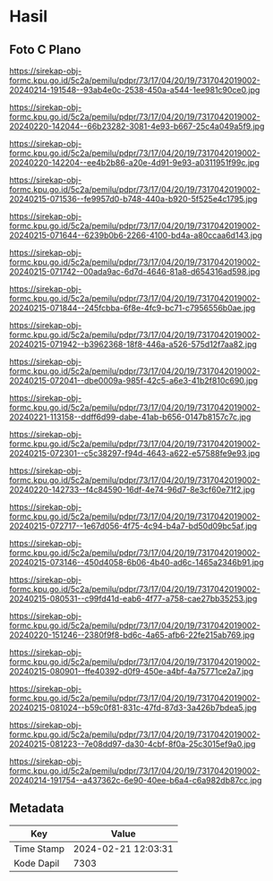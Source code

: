 # Hasil

## Foto C Plano

https://sirekap-obj-formc.kpu.go.id/5c2a/pemilu/pdpr/73/17/04/20/19/7317042019002-20240214-191548--93ab4e0c-2538-450a-a544-1ee981c90ce0.jpg

https://sirekap-obj-formc.kpu.go.id/5c2a/pemilu/pdpr/73/17/04/20/19/7317042019002-20240220-142044--66b23282-3081-4e93-b667-25c4a049a5f9.jpg

https://sirekap-obj-formc.kpu.go.id/5c2a/pemilu/pdpr/73/17/04/20/19/7317042019002-20240220-142204--ee4b2b86-a20e-4d91-9e93-a0311951f99c.jpg

https://sirekap-obj-formc.kpu.go.id/5c2a/pemilu/pdpr/73/17/04/20/19/7317042019002-20240215-071536--fe9957d0-b748-440a-b920-5f525e4c1795.jpg

https://sirekap-obj-formc.kpu.go.id/5c2a/pemilu/pdpr/73/17/04/20/19/7317042019002-20240215-071644--6239b0b6-2266-4100-bd4a-a80ccaa6d143.jpg

https://sirekap-obj-formc.kpu.go.id/5c2a/pemilu/pdpr/73/17/04/20/19/7317042019002-20240215-071742--00ada9ac-6d7d-4646-81a8-d654316ad598.jpg

https://sirekap-obj-formc.kpu.go.id/5c2a/pemilu/pdpr/73/17/04/20/19/7317042019002-20240215-071844--245fcbba-6f8e-4fc9-bc71-c7956556b0ae.jpg

https://sirekap-obj-formc.kpu.go.id/5c2a/pemilu/pdpr/73/17/04/20/19/7317042019002-20240215-071942--b3962368-18f8-446a-a526-575d12f7aa82.jpg

https://sirekap-obj-formc.kpu.go.id/5c2a/pemilu/pdpr/73/17/04/20/19/7317042019002-20240215-072041--dbe0009a-985f-42c5-a6e3-41b2f810c690.jpg

https://sirekap-obj-formc.kpu.go.id/5c2a/pemilu/pdpr/73/17/04/20/19/7317042019002-20240221-113158--ddff6d99-dabe-41ab-b656-0147b8157c7c.jpg

https://sirekap-obj-formc.kpu.go.id/5c2a/pemilu/pdpr/73/17/04/20/19/7317042019002-20240215-072301--c5c38297-f94d-4643-a622-e57588fe9e93.jpg

https://sirekap-obj-formc.kpu.go.id/5c2a/pemilu/pdpr/73/17/04/20/19/7317042019002-20240220-142733--f4c84590-16df-4e74-96d7-8e3cf60e71f2.jpg

https://sirekap-obj-formc.kpu.go.id/5c2a/pemilu/pdpr/73/17/04/20/19/7317042019002-20240215-072717--1e67d056-4f75-4c94-b4a7-bd50d09bc5af.jpg

https://sirekap-obj-formc.kpu.go.id/5c2a/pemilu/pdpr/73/17/04/20/19/7317042019002-20240215-073146--450d4058-6b06-4b40-ad6c-1465a2346b91.jpg

https://sirekap-obj-formc.kpu.go.id/5c2a/pemilu/pdpr/73/17/04/20/19/7317042019002-20240215-080531--c99fd41d-eab6-4f77-a758-cae27bb35253.jpg

https://sirekap-obj-formc.kpu.go.id/5c2a/pemilu/pdpr/73/17/04/20/19/7317042019002-20240220-151246--2380f9f8-bd6c-4a65-afb6-22fe215ab769.jpg

https://sirekap-obj-formc.kpu.go.id/5c2a/pemilu/pdpr/73/17/04/20/19/7317042019002-20240215-080901--ffe40392-d0f9-450e-a4bf-4a75771ce2a7.jpg

https://sirekap-obj-formc.kpu.go.id/5c2a/pemilu/pdpr/73/17/04/20/19/7317042019002-20240215-081024--b59c0f81-831c-47fd-87d3-3a426b7bdea5.jpg

https://sirekap-obj-formc.kpu.go.id/5c2a/pemilu/pdpr/73/17/04/20/19/7317042019002-20240215-081223--7e08dd97-da30-4cbf-8f0a-25c3015ef9a0.jpg

https://sirekap-obj-formc.kpu.go.id/5c2a/pemilu/pdpr/73/17/04/20/19/7317042019002-20240214-191754--a437362c-6e90-40ee-b6a4-c6a982db87cc.jpg


## Metadata

| Key        | Value               |
| ---------- | ------------------- |
| Time Stamp | 2024-02-21 12:03:31 |
| Kode Dapil | 7303                |



